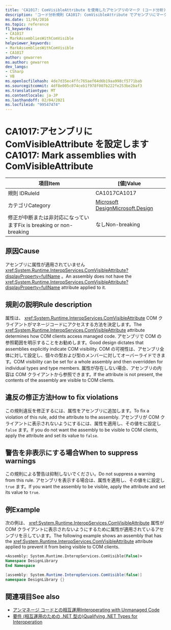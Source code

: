 ```yaml
---
title: 'CA1017: ComVisibleAttribute を使用したアセンブリのマーク (コード分析)'
description: 'コード分析規則 CA1017: ComVisibleAttribute でアセンブリにマークを付ける方法について説明します。'
ms.date: 11/04/2016
ms.topic: reference
f1_keywords:
- CA1017
- MarkAssembliesWithComVisible
helpviewer_keywords:
- MarkAssembliesWithComVisible
- CA1017
author: gewarren
ms.author: gewarren
dev_langs:
- CSharp
- VB
ms.openlocfilehash: 4de7d35ec4ffc765aef64d6b19aa998cf5771bab
ms.sourcegitcommit: 4df8e005c074ceb1f978f007b222fe253be2baf3
ms.translationtype: MT
ms.contentlocale: ja-JP
ms.lasthandoff: 02/04/2021
ms.locfileid: "99547474"
---
```

# <a name="ca1017-mark-assemblies-with-comvisibleattribute"></a><span data-ttu-id="7f037-103">CA1017:アセンブリに ComVisibleAttribute を設定します</span><span class="sxs-lookup"><span data-stu-id="7f037-103">CA1017: Mark assemblies with ComVisibleAttribute</span></span>

| <span data-ttu-id="7f037-104">項目</span><span class="sxs-lookup"><span data-stu-id="7f037-104">Item</span></span>                                     | <span data-ttu-id="7f037-105">[値]</span><span class="sxs-lookup"><span data-stu-id="7f037-105">Value</span></span>            |
|------------------------------------------|------------------|
| <span data-ttu-id="7f037-106">規則 ID</span><span class="sxs-lookup"><span data-stu-id="7f037-106">RuleId</span></span>                                   | <span data-ttu-id="7f037-107">CA1017</span><span class="sxs-lookup"><span data-stu-id="7f037-107">CA1017</span></span>           |
| <span data-ttu-id="7f037-108">カテゴリ</span><span class="sxs-lookup"><span data-stu-id="7f037-108">Category</span></span>                                 | [<span data-ttu-id="7f037-109">Microsoft Design</span><span class="sxs-lookup"><span data-stu-id="7f037-109">Microsoft.Design</span></span>](design-warnings.md) |
| <span data-ttu-id="7f037-110">修正が中断または非対応になっています</span><span class="sxs-lookup"><span data-stu-id="7f037-110">Fix is breaking or non-breaking</span></span> | <span data-ttu-id="7f037-111">なし</span><span class="sxs-lookup"><span data-stu-id="7f037-111">Non-breaking</span></span>     |

## <a name="cause"></a><span data-ttu-id="7f037-112">原因</span><span class="sxs-lookup"><span data-stu-id="7f037-112">Cause</span></span>

<span data-ttu-id="7f037-113">アセンブリに属性が適用されていません <xref:System.Runtime.InteropServices.ComVisibleAttribute?displayProperty=fullName> 。</span><span class="sxs-lookup"><span data-stu-id="7f037-113">An assembly does not have the <xref:System.Runtime.InteropServices.ComVisibleAttribute?displayProperty=fullName> attribute applied to it.</span></span>

## <a name="rule-description"></a><span data-ttu-id="7f037-114">規則の説明</span><span class="sxs-lookup"><span data-stu-id="7f037-114">Rule description</span></span>

<span data-ttu-id="7f037-115">属性は、 <xref:System.Runtime.InteropServices.ComVisibleAttribute> COM クライアントがマネージコードにアクセスする方法を決定します。</span><span class="sxs-lookup"><span data-stu-id="7f037-115">The <xref:System.Runtime.InteropServices.ComVisibleAttribute> attribute determines how COM clients access managed code.</span></span> <span data-ttu-id="7f037-116">アセンブリで COM の参照範囲を明示することをお勧めします。</span><span class="sxs-lookup"><span data-stu-id="7f037-116">Good design dictates that assemblies explicitly indicate COM visibility.</span></span> <span data-ttu-id="7f037-117">COM の可視性は、アセンブリ全体に対して設定し、個々の型および型のメンバーに対してオーバーライドできます。</span><span class="sxs-lookup"><span data-stu-id="7f037-117">COM visibility can be set for a whole assembly and then overridden for individual types and type members.</span></span> <span data-ttu-id="7f037-118">属性が存在しない場合、アセンブリの内容は COM クライアントから参照できます。</span><span class="sxs-lookup"><span data-stu-id="7f037-118">If the attribute is not present, the contents of the assembly are visible to COM clients.</span></span>

## <a name="how-to-fix-violations"></a><span data-ttu-id="7f037-119">違反の修正方法</span><span class="sxs-lookup"><span data-stu-id="7f037-119">How to fix violations</span></span>

<span data-ttu-id="7f037-120">この規則違反を修正するには、属性をアセンブリに追加します。</span><span class="sxs-lookup"><span data-stu-id="7f037-120">To fix a violation of this rule, add the attribute to the assembly.</span></span> <span data-ttu-id="7f037-121">アセンブリが COM クライアントに表示されないようにするには、属性を適用し、その値をに設定し `false` ます。</span><span class="sxs-lookup"><span data-stu-id="7f037-121">If you do not want the assembly to be visible to COM clients, apply the attribute and set its value to `false`.</span></span>

## <a name="when-to-suppress-warnings"></a><span data-ttu-id="7f037-122">警告を非表示にする場合</span><span class="sxs-lookup"><span data-stu-id="7f037-122">When to suppress warnings</span></span>

<span data-ttu-id="7f037-123">この規則による警告は抑制しないでください。</span><span class="sxs-lookup"><span data-stu-id="7f037-123">Do not suppress a warning from this rule.</span></span> <span data-ttu-id="7f037-124">アセンブリを表示する場合は、属性を適用し、その値をに設定し `true` ます。</span><span class="sxs-lookup"><span data-stu-id="7f037-124">If you want the assembly to be visible, apply the attribute and set its value to `true`.</span></span>

## <a name="example"></a><span data-ttu-id="7f037-125">例</span><span class="sxs-lookup"><span data-stu-id="7f037-125">Example</span></span>

<span data-ttu-id="7f037-126">次の例は、 <xref:System.Runtime.InteropServices.ComVisibleAttribute> 属性が COM クライアントに表示されないようにするために属性が適用されているアセンブリを示しています。</span><span class="sxs-lookup"><span data-stu-id="7f037-126">The following example shows an assembly that has the <xref:System.Runtime.InteropServices.ComVisibleAttribute> attribute applied to prevent it from being visible to COM clients.</span></span>

```vb
<Assembly: System.Runtime.InteropServices.ComVisible(False)>
Namespace DesignLibrary
End Namespace
```

```csharp
[assembly: System.Runtime.InteropServices.ComVisible(false)]
namespace DesignLibrary {}
```

## <a name="see-also"></a><span data-ttu-id="7f037-127">関連項目</span><span class="sxs-lookup"><span data-stu-id="7f037-127">See also</span></span>

- [<span data-ttu-id="7f037-128">アンマネージ コードとの相互運用</span><span class="sxs-lookup"><span data-stu-id="7f037-128">Interoperating with Unmanaged Code</span></span>](../../../framework/interop/index.md)
- [<span data-ttu-id="7f037-129">要件 (相互運用のための .NET 型の)</span><span class="sxs-lookup"><span data-stu-id="7f037-129">Qualifying .NET Types for Interoperation</span></span>](../../../standard/native-interop/qualify-net-types-for-interoperation.md)
